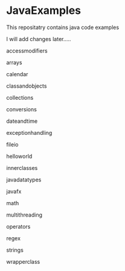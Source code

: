 # JavaExamples

This repositatry contains java code examples 

I will add changes later.....

accessmodifiers

arrays

calendar

classandobjects

collections

conversions

dateandtime

exceptionhandling

fileio

helloworld

innerclasses

javadatatypes

javafx

math

multithreading

operators

regex

strings

wrapperclass


